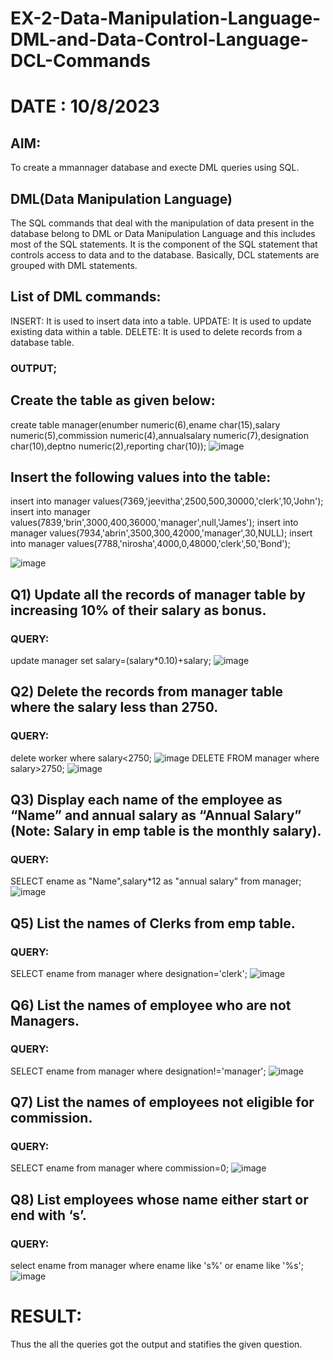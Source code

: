 # EX-2-Data-Manipulation-Language-DML-and-Data-Control-Language-DCL-Commands
# DATE : 10/8/2023
## AIM:
To create a mmannager database and execte DML queries using SQL.
## DML(Data Manipulation Language)
The SQL commands that deal with the manipulation of data present in the database belong to DML or Data Manipulation Language and this includes most of the SQL statements. It is the component of the SQL statement that controls access to data and to the database. Basically, DCL statements are grouped with DML statements.
## List of DML commands:
INSERT: It is used to insert data into a table.
UPDATE: It is used to update existing data within a table.
DELETE: It is used to delete records from a database table.
### OUTPUT;
## Create the table as given below:
create table manager(enumber numeric(6),ename char(15),salary numeric(5),commission numeric(4),annualsalary numeric(7),designation char(10),deptno numeric(2),reporting char(10));
![image](https://github.com/Jeevithaelumalai/EX-2-Data-Manipulation-Language-DML-and-Data-Control-Language-DCL-Commands/assets/118708245/7be97f9c-af8b-476c-a615-a7cee5c5bfb6)


## Insert the following values into the table:
insert into manager values(7369,'jeevitha',2500,500,30000,'clerk',10,'John');
insert into manager values(7839,'brin',3000,400,36000,'manager',null,'James');
insert into manager values(7934,'abrin',3500,300,42000,'manager',30,NULL);
insert into manager values(7788,'nirosha',4000,0,48000,'clerk',50,'Bond');

![image](https://github.com/Jeevithaelumalai/EX-2-Data-Manipulation-Language-DML-and-Data-Control-Language-DCL-Commands/assets/118708245/a486fb65-598a-44bf-acdf-10fa89898a21)

## Q1) Update all the records of manager table by increasing 10% of their salary as bonus.
### QUERY:
update manager set salary=(salary*0.10)+salary;
![image](https://github.com/Jeevithaelumalai/EX-2-Data-Manipulation-Language-DML-and-Data-Control-Language-DCL-Commands/assets/118708245/aeda9662-21f5-48da-b70b-3bbe906920ac)
## Q2) Delete the records from manager table where the salary less than 2750.
### QUERY:
delete worker where salary<2750;
![image](https://github.com/Jeevithaelumalai/EX-2-Data-Manipulation-Language-DML-and-Data-Control-Language-DCL-Commands/assets/118708245/6ed2b979-beaa-4b5e-a23c-29bb18c2222e)
DELETE FROM manager where salary>2750;
![image](https://github.com/Jeevithaelumalai/EX-2-Data-Manipulation-Language-DML-and-Data-Control-Language-DCL-Commands/assets/118708245/b3c4719f-dc93-4827-aaab-28b6d757d2fb)
## Q3) Display each name of the employee as “Name” and annual salary as “Annual Salary” (Note: Salary in emp table is the monthly salary).
### QUERY:
SELECT ename as "Name",salary*12 as "annual salary" from manager;
![image](https://github.com/Jeevithaelumalai/EX-2-Data-Manipulation-Language-DML-and-Data-Control-Language-DCL-Commands/assets/118708245/a9ba4116-e865-4e73-bac3-fa07aa0588ef)
## Q5) List the names of Clerks from emp table.
### QUERY:
SELECT ename from manager where designation='clerk';
![image](https://github.com/Jeevithaelumalai/EX-2-Data-Manipulation-Language-DML-and-Data-Control-Language-DCL-Commands/assets/118708245/7187cf8a-986d-4dc6-9865-cdfe591f35bb)
## Q6) List the names of employee who are not Managers.
### QUERY:
SELECT ename from manager where designation!='manager';
![image](https://github.com/Jeevithaelumalai/EX-2-Data-Manipulation-Language-DML-and-Data-Control-Language-DCL-Commands/assets/118708245/18566964-20d3-4bd0-8042-58a2b4101150)
## Q7) List the names of employees not eligible for commission.
### QUERY:
SELECT ename from manager where commission=0;
![image](https://github.com/Jeevithaelumalai/EX-2-Data-Manipulation-Language-DML-and-Data-Control-Language-DCL-Commands/assets/118708245/ba58a09c-98ca-47cf-8cf4-61fbb83ebcf8)

## Q8) List employees whose name either start or end with ‘s’.
### QUERY:
select ename from manager where ename like 's%' or ename like '%s';
![image](https://github.com/Jeevithaelumalai/EX-2-Data-Manipulation-Language-DML-and-Data-Control-Language-DCL-Commands/assets/118708245/e05ec1cb-ec93-4885-8b6e-a31ebcf583b7)

# RESULT:
Thus the all the queries got the output and statifies the given question.
